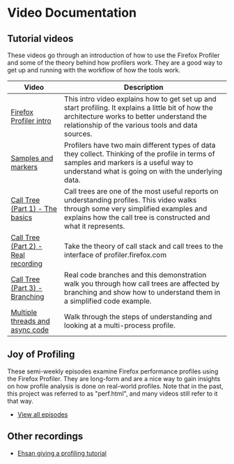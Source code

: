 # Video Documentation

## Tutorial videos

These videos go through an introduction of how to use the Firefox Profiler and some of the theory behind how profilers work. They are a good way to get up and running with the workflow of how the tools work.

| Video                                            | Description                                                                                                                                                                                           |
| ------------------------------------------------ | ----------------------------------------------------------------------------------------------------------------------------------------------------------------------------------------------------- |
| [Firefox Profiler intro][intro]                  | This intro video explains how to get set up and start profiling. It explains a little bit of how the architecture works to better understand the relationship of the various tools and data sources.  |
| [Samples and markers][samples]                   | Profilers have two main different types of data they collect. Thinking of the profile in terms of samples and markers is a useful way to understand what is going on with the underlying data.        |
| [Call Tree (Part 1) - The basics][calltree1]     | Call trees are one of the most useful reports on understanding profiles. This video walks through some very simplified examples and explains how the call tree is constructed and what it represents. |
| [Call Tree (Part 2) - Real recording][calltree2] | Take the theory of call stack and call trees to the interface of profiler.firefox.com                                                                                                                 |
| [Call Tree (Part 3) - Branching][calltree3]      | Real code branches and this demonstration walk you through how call trees are affected by branching and show how to understand them in a simplified code example.                                     |
| [Multiple threads and async code][threads]       | Walk through the steps of understanding and looking at a multi-process profile.                                                                                                                       |

## Joy of Profiling

These semi-weekly episodes examine Firefox performance profiles using the Firefox Profiler. They are long-form and are a nice way to gain insights on how profile analysis is done on real-world profiles. Note that in the past, this project was referred to as "perf.html", and many videos still refer to it that way.

- [View all episodes][joy]

## Other recordings

- [Ehsan giving a profiling tutorial](https://vid.ly/e6v7s4?content=video&format=hd_webm)

[intro]: https://www.youtube.com/watch?v=MxgWOTqxOTg&list=PLxaZqnd-OQM620EZ_6eT8qurOnZ4eu6dz&index=1
[samples]: https://www.youtube.com/watch?v=BBDErudR_8Q&index=2&list=PLxaZqnd-OQM620EZ_6eT8qurOnZ4eu6dz
[calltree1]: https://www.youtube.com/watch?v=5L1fP7zOMD8&index=3&list=PLxaZqnd-OQM620EZ_6eT8qurOnZ4eu6dz
[calltree2]: https://www.youtube.com/watch?v=jqhP_25Nl-c&list=PLxaZqnd-OQM620EZ_6eT8qurOnZ4eu6dz&index=4
[calltree3]: https://www.youtube.com/watch?v=3hoceL8d4YM&index=5&list=PLxaZqnd-OQM620EZ_6eT8qurOnZ4eu6dz
[threads]: https://www.youtube.com/watch?v=Qq0h1veSBEc&list=PLxaZqnd-OQM620EZ_6eT8qurOnZ4eu6dz&index=6
[joy]: https://air.mozilla.org/search/?q=joy+of+profiling
